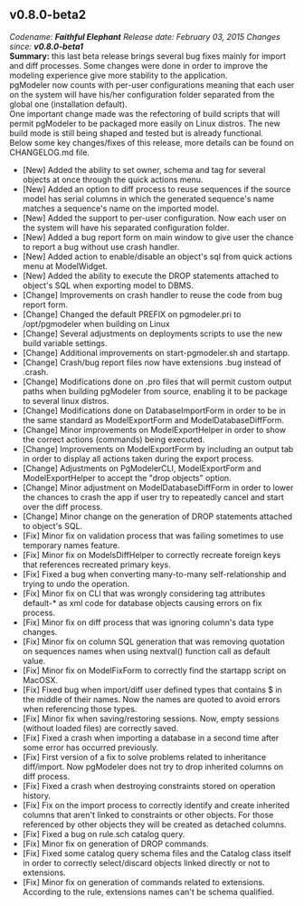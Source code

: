 v0.8.0-beta2
------
<em>Codename: <strong>Faithful Elephant</strong></em>
<em>Release date: February 03, 2015</em>
<em>Changes since: <strong>v0.8.0-beta1</strong></em><br/>
<strong>Summary:</strong> this last beta release brings several bug fixes mainly for import and diff processes. Some changes were done in order to improve the modeling experience give more stability to the application.<br/>
pgModeler now counts with per-user configurations meaning that each user on the system will have his/her configuration folder separated from the global one (installation default).<br/>
One important change made was the refectoring of build scripts that will permit pgModeler to be packaged more easily on Linux distros. The new build mode is still being shaped and tested but is already functional.<br/>
Below some key changes/fixes of this release, more details can be found on CHANGELOG.md file.

* [New] Added the ability to set owner, schema and tag for several objects at once through the quick actions menu.
* [New] Added an option to diff process to reuse sequences if the source model has serial columns in which the generated sequence's name matches a sequence's name on the imported model.
* [New] Added the support to per-user configuration. Now each user on the system will have his separated configuration folder.
* [New] Added a bug report form on main window to give user the chance to report a bug without use crash handler.
* [New] Added action to enable/disable an object's sql from quick actions menu at ModelWidget.
* [New] Added the ability to execute the DROP statements attached to object's SQL when exporting model to DBMS.
* [Change] Improvements on crash handler to reuse the code from bug report form.
* [Change] Changed the default PREFIX on pgmodeler.pri to /opt/pgmodeler when building on Linux
* [Change] Several adjustments on deployments scripts to use the new build variable settings.
* [Change] Additional improvements on start-pgmodeler.sh and startapp.
* [Change] Crash/bug report files now have extensions .bug instead of .crash.
* [Change] Modifications done on .pro files that will permit custom output paths when building pgModeler from source, enabling it to be package to several linux distros.
* [Change] Modifications done on DatabaseImportForm in order to be in the same standard as ModelExportForm and ModelDatabaseDiffForm.
* [Change] Minor improvements on ModelExportHelper in order to show the correct actions (commands) being executed.
* [Change] Improvements on ModelExportForm by including an output tab in order to display all actions taken during the export process.
* [Change] Adjustments on PgModelerCLI, ModelExportForm and ModelExportHelper to accept the "drop objects" option.
* [Change] Minor adjustment on ModelDatabaseDiffForm in order to lower the chances to crash the app if user try to repeatedly cancel and start over the diff process.
* [Change] Minor change on the generation of DROP statements attached to object's SQL.
* [Fix] Minor fix on validation process that was failing sometimes to use temporary names feature.
* [Fix] Minor fix on ModelsDiffHelper to correctly recreate foreign keys that references recreated primary keys.
* [Fix] Fixed a bug when converting many-to-many self-relationship and trying to undo the operation.
* [Fix] Minor fix on CLI that was wrongly considering <dbmodel> tag attributes default-* as xml code for database objects causing errors on fix process.
* [Fix] Minor fix on diff process that was ignoring column's data type changes.
* [Fix] Minor fix on column SQL generation that was removing quotation on sequences names when using nextval() function call as default value.
* [Fix] Minor fix on ModelFixForm to correctly find the startapp script on MacOSX.
* [Fix] Fixed bug when import/diff user defined types that contains $ in the middle of their names. Now the names are quoted to avoid errors when referencing those types.
* [Fix] Minor fix when saving/restoring sessions. Now, empty sessions (without loaded files) are correctly saved.
* [Fix] Fixed a crash when importing a database in a second time after some error has occurred previously.
* [Fix] First version of a fix to solve problems related to inheritance diff/import. Now pgModeler does not try to drop inherited columns on diff process.
* [Fix] Fixed a crash when destroying constraints stored on operation history.
* [Fix] Fix on the import process to correctly identify and create inherited columns that aren't linked to constraints or other objects. For those referenced by other objects they will be created as detached columns.
* [Fix] Fixed a bug on rule.sch catalog query.
* [Fix] Minor fix on generation of DROP commands.
* [Fix] Fixed some catalog query schema files and the Catalog class itself in order to correctly select/discard objects linked directly or not to extensions.
* [Fix] Minor fix on generation of commands related to extensions. According to the rule, extensions names can't be schema qualified.
